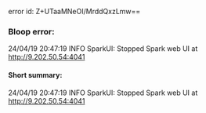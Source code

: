 error id: Z+UTaaMNeOI/MrddQxzLmw==
### Bloop error:

24/04/19 20:47:19 INFO SparkUI: Stopped Spark web UI at http://9.202.50.54:4041
#### Short summary: 

24/04/19 20:47:19 INFO SparkUI: Stopped Spark web UI at http://9.202.50.54:4041